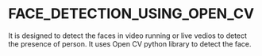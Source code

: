 # FACE_DETECTION_USING_OPEN_CV
It is designed to detect the faces in video running or live vedios to detect the presence of person. It uses Open CV python library to detect the face.
